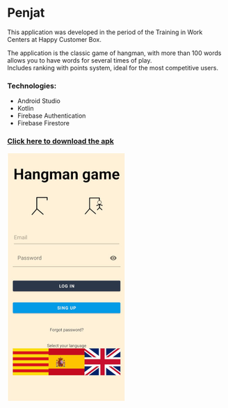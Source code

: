 # Penjat

This application was developed in the period of the Training in Work Centers at Happy Customer Box.

The application is the classic game of hangman, with more than 100 words allows you to have words for several times of play.<br>
Includes ranking with points system, ideal for the most competitive users.

### Technologies:

- Android Studio
- Kotlin
- Firebase Authentication
- Firebase Firestore

### [Click here to download the apk](https://drive.google.com/file/d/1nFK63V8lDeG_GPtGxMLnTzdSGNVLXHB_/view?usp=sharing)

![Game Screenshot](PenjatScreenshot.jpg)
